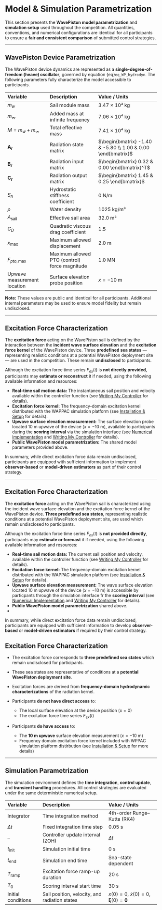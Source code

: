 # Model & Simulation Parametrization

This section presents the **WavePiston model parametrization** and **simulation setup** used throughout the competition.
All quantities, conventions, and numerical configurations are identical for all participants to ensure a **fair and consistent comparison** of submitted control strategies.

---

## WavePiston Device Parametrization

The WavePiston device dynamics are represented as a **single-degree-of-freedom (heave) oscillator**, governed by equation {eq}`eq_WP_hydrodyn`.
The following parameters fully characterize the model accessible to participants.


| Variable             | Description                           | Value / Units                                                |
| :------------------- | :------------------------------------ | :----------------------------------------------------------- |
| $m_w$                | Sail module mass                      | 3.47 × 10³ kg                                                |
| $m_\infty$           | Added mass at infinite frequency      | 7.06 × 10⁴ kg                                                |
| $M = m_w + m_\infty$ | Total effective mass                  | 7.41 × 10⁴ kg                                                |
| $\mathbf{A_r}$       | Radiation state matrix                | $\begin{bmatrix} -1.40 & -5.80 \\ 1.00 & 0.00 \end{bmatrix}$ |
| $\mathbf{B_r}$       | Radiation input matrix                | $\begin{bmatrix} 0.32 & 0.00 \end{bmatrix}^T$                |
| $\mathbf{C_r}$       | Radiation output matrix               | $\begin{bmatrix} 1.45 & 0.25 \end{bmatrix}$                  |
| $S_h$                | Hydrostatic stiffness coefficient     | 0 N/m                                                        |
| $\rho$               | Water density                         | 1025 kg/m³                                                   |
| $A_{\text{sail}}$    | Effective sail area                   | 32.0 m²                                                      |
| $C_D$                | Quadratic viscous drag coefficient    | 1.5                                                          |
| $x_{\max}$           | Maximum allowed displacement          | 2.0 m                                                        |
| $F_{pto,\max}$       | Maximum allowed PTO (control) force magnitude | 1.0 MN                                                       |
| Upwave measurement location | Surface elevation probe position              | $x = -10$ m                                            |

**Note:** These values are public and identical for all participants. Additional internal parameters may be used to ensure model fidelity but remain undisclosed.

---

## Excitation Force Characterization

The **excitation force** acting on the WavePiston sail is defined by the interaction between the **incident wave surface elevation** and the **excitation force kernel** of the WavePiston device.
Three **predefined sea states** — representing realistic conditions at a potential WavePiston deployment site — are used in the competition. These remain **undisclosed** to participants.

Although the excitation force time series $F_{ex}(t)$ is **not directly provided**, participants may **estimate or reconstruct** it if needed, using the following available information and resources:

* **Real-time sail motion data:** The instantaneous sail position and velocity available within the controller function (see [Writing My Controller](...) for details).
* **Excitation force kernel:** The frequency-domain excitation kernel distributed with the WAPPAC simulation platform (see [Installation & Setup](...) for details).
* **Upwave surface elevation measurement:** The surface elevation probe located 10 m upwave of the device ($x = -10$ m), available to participants during the **scoring interval** via the simulation interface (see [Numerical Implementation](...) and [Writing My Controller](...) for details).
* **Public WavePiston model parametrization:** The shared model parameters provided above.

In summary, while direct excitation force data remain undisclosed, participants are equipped with sufficient information to implement **observer-based** or **model-driven estimators** as part of their control strategy.



---
## Excitation Force Characterization

The **excitation force** acting on the WavePiston sail is characterized using the incident wave surface elevation and the excitation force kernel of the WavePiston device.
**Three predefined sea states**, representing realistic conditions at a potential WavePiston deployment site, are used which remain undisclosed to participants.

Although the excitation force time series $F_{ex}(t)$ is **not provided directly**, participants may **estimate or forecast** it if needed, using the following available information and resources:

* **Real-time sail motion data:** The current sail position and velocity, available within the controller function (see [Writing My Controller](...) for details).
* **Excitation force kernel:** The frequency-domain excitation kernel distributed with the WAPPAC simulation platform (see [Installation & Setup](...) for details).
* **Upwave surface elevation measurement:** The wave surface elevation located 10 m upwave of the device ($x = -10$ m) is accessible by particpants through the simulation interface fr the **scoring interval** (see [Numerical Implementation](...) and [Writing My Controller](...) for details).
* **Public WavePiston model parametrization** shared above.
* 
In summary, while direct excitation force data remain undisclosed, participants are equipped with sufficient information to develop **observer-based** or **model-driven estimators** if required by their control strategy.



## Excitation Force Characterization

* The excitation force corresponds to **three predefined sea states** which remain undisclosed for participants.
* These sea states are representative of conditions at a **potential WavePiston deployment site**.
* Excitation forces are derived from **frequency-domain hydrodynamic characterizations** of the radiation kernel.
* Participants **do not have direct access** to:

  * The local surface elevation at the device position ($x = 0$)
  * The excitation force time series $F_{ex}(t)$
* Participants **do have access** to:

  * The **10 m upwave** surface elevation measurement ($x = -10$ m)
  * Frequency domain excitation force kernel included with WPPAC simulation platform distirbution (see [Installation & Setup](...) for more details)

---

## Simulation Parametrization

The simulation environment defines the **time integration**, **control update**, and **transient handling** procedures.
All control strategies are evaluated under the same deterministic numerical setup.

| Variable                    | Description                                   | Value / Units                                          |
| :-------------------------- | :-------------------------------------------- |:-------------------------------------------------------|
| Integrator                  | Time integration method                       | 4th-order Runge–Kutta (RK4)                            |
| $\Delta t$                  | Fixed integration time step                   | 0.05 s                                                 |
| –                           | Controller update interval (ZOH)              | $\Delta t$                                             |
| $t_{\text{init}}$           | Simulation initial time                       | 0 s                                                    |
| $t_{\text{end}}$            | Simulation end time                           | Sea-state dependent                                    |
| $T_{\text{ramp}}$           | Excitation force ramp-up duration             | 20 s                                                   |
| $T_0$                       | Scoring interval start time                   | 30 s                                                   |
| Initial conditions          | Sail position, velocity, and radiation states | $x(0)=0$, $\dot{x}(0)=0$, $\mathbf{\xi}(0)=\mathbf{0}$ |
